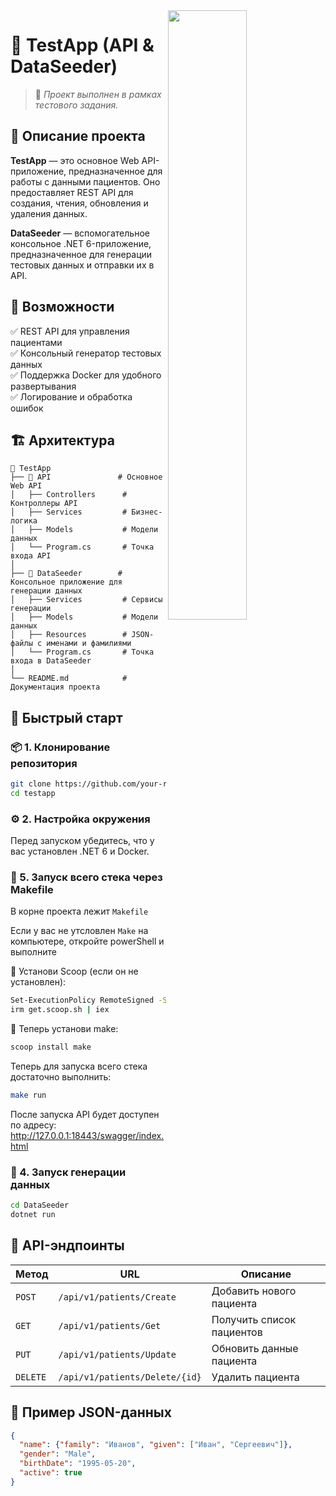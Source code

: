 
<img align="right" highth="50%" width="50%" src="https://telegram-bot-sdk.com/img/feature-rich.png">



# 🚀 TestApp (API & DataSeeder)

> 📌 *Проект выполнен в рамках тестового задания.*

## 📌 Описание проекта

**TestApp** — это основное Web API-приложение, предназначенное для работы с данными пациентов. Оно предоставляет REST API для создания, чтения, обновления и удаления данных.

**DataSeeder** — вспомогательное консольное .NET 6-приложение, предназначенное для генерации тестовых данных и отправки их в API.

## 🎯 Возможности

✅ REST API для управления пациентами\
✅ Консольный генератор тестовых данных\
✅ Поддержка Docker для удобного развертывания\
✅ Логирование и обработка ошибок

## 🏗️ Архитектура

```
📂 TestApp
├── 📂 API               # Основное Web API
│   ├── Controllers      # Контроллеры API
│   ├── Services         # Бизнес-логика
│   ├── Models           # Модели данных
│   └── Program.cs       # Точка входа API
│
├── 📂 DataSeeder        # Консольное приложение для генерации данных
│   ├── Services         # Сервисы генерации
│   ├── Models           # Модели данных
│   ├── Resources        # JSON-файлы с именами и фамилиями
│   └── Program.cs       # Точка входа в DataSeeder
│
└── README.md            # Документация проекта
```

## 🚀 Быстрый старт

### 📦 1. Клонирование репозитория

```bash
git clone https://github.com/your-repo/testapp.git
cd testapp
```

### ⚙️ 2. Настройка окружения

Перед запуском убедитесь, что у вас установлен .NET 6 и Docker.

### 🐳 5. Запуск всего стека через Makefile

В корне проекта лежит `Makefile`

Если у вас не утсловлен `Make` на компьютере, откройте powerShell и выполните

📌 Установи Scoop (если он не установлен):

```bash
Set-ExecutionPolicy RemoteSigned -Scope CurrentUser
irm get.scoop.sh | iex
```

📌 Теперь установи make:

```bash
scoop install make
```


Теперь для запуска всего стека достаточно выполнить:

```bash
make run
```

После запуска API будет доступен по адресу: http://127.0.0.1:18443/swagger/index.html

### 🔄 4. Запуск генерации данных

```bash
cd DataSeeder
dotnet run
```




## 📜 API-эндпоинты

| Метод    | URL                       | Описание                  |
| -------- | --------------------------| ------------------------- |
| `POST`   | `/api/v1/patients/Create `| Добавить нового пациента  |
| `GET`    | `/api/v1/patients/Get`    | Получить список пациентов |
| `PUT`    | `/api/v1/patients/Update` | Обновить данные пациента  |
| `DELETE` | `/api/v1/patients/Delete/{id}`   | Удалить пациента          |

## 📸 Пример JSON-данных

```json
{
  "name": {"family": "Иванов", "given": ["Иван", "Сергеевич"]},
  "gender": "Male",
  "birthDate": "1995-05-20",
  "active": true
}
```

